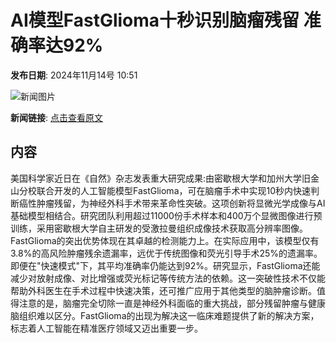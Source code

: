 # AI模型FastGlioma十秒识别脑瘤残留 准确率达92%

**发布日期**: 2024年11月14号 10:51

![新闻图片](https://pic.chinaz.com/picmap/202405161743122232_2.jpg)

**新闻链接**: [点击查看原文](https://www.aibase.com/zh/news/13229)

## 内容

美国科学家近日在《自然》杂志发表重大研究成果:由密歇根大学和加州大学旧金山分校联合开发的人工智能模型FastGlioma，可在脑瘤手术中实现10秒内快速判断癌性肿瘤残留，为神经外科手术带来革命性突破。这项创新将显微光学成像与AI基础模型相结合。研究团队利用超过11000份手术样本和400万个显微图像进行预训练，采用密歇根大学自主研发的受激拉曼组织成像技术获取高分辨率图像。FastGlioma的突出优势体现在其卓越的检测能力上。在实际应用中，该模型仅有3.8%的高风险肿瘤残余遗漏率，远优于传统图像和荧光引导手术25%的遗漏率。即便在"快速模式"下，其平均准确率仍能达到92%。研究显示，FastGlioma还能减少对放射成像、对比增强或荧光标记等传统方法的依赖。这一突破性技术不仅能帮助外科医生在手术过程中快速决策，还可推广应用于其他类型的脑肿瘤诊断。值得注意的是，脑瘤完全切除一直是神经外科面临的重大挑战，部分残留肿瘤与健康脑组织难以区分。FastGlioma的出现为解决这一临床难题提供了新的解决方案，标志着人工智能在精准医疗领域又迈出重要一步。
